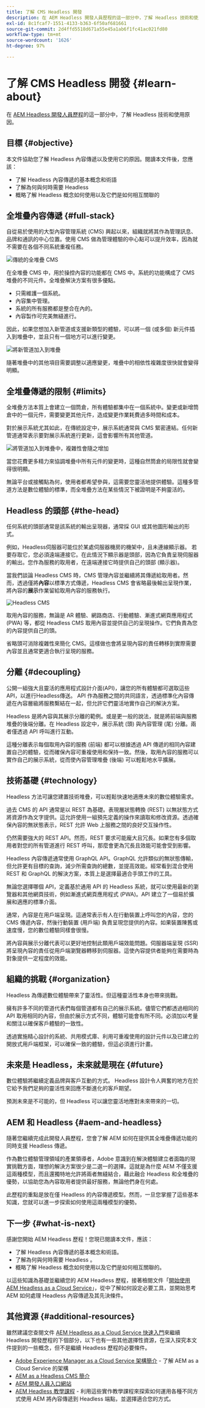 ```yaml
---
title: 了解 CMS Headless 開發
description: 在 AEM Headless 開發人員歷程的這一部分中，了解 Headless 技術和使用原因。
exl-id: 8c1fcaf7-1551-4133-b363-6f50af681661
source-git-commit: 2d4ffd5518d671a55e45a1ab6f1fc41ac021fd80
workflow-type: tm+mt
source-wordcount: '1626'
ht-degree: 97%

---
```


# 了解 CMS Headless 開發 {#learn-about}

在 [AEM Headless 開發人員歷程](overview.md)的這一部分中，了解 Headless 技術和使用原因。

## 目標 {#objective}

本文件協助您了解 Headless 內容傳遞以及使用它的原因。閱讀本文件後，您應該：

* 了解 Headless 內容傳遞的基本概念和術語
* 了解為何與何時需要 Headless 
* 概略了解 Headless 概念如何使用以及它們是如何相互關聯的

## 全堆疊內容傳遞 {#full-stack}

自從易於使用的大型內容管理系統 (CMS) 興起以來，組織就將其作為管理訊息、品牌和通訊的中心位置。使用 CMS 做為管理體驗的中心點可以提升效率，因為就不需要在各個不同系統重複任務。

![傳統的全堆疊 CMS](assets/full-stack.png)

在全堆疊 CMS 中，用於操控內容的功能都在 CMS 中。系統的功能構成了 CMS 堆疊的不同元件。全堆疊解決方案有很多優點。

* 只需維護一個系統。
* 內容集中管理。
* 系統的所有服務都是整合在內的。
* 內容製作可完美無縫進行。

因此，如果您想加入新管道或支援新類型的體驗，可以將一個 (或多個) 新元件插入到堆疊中，並且只有一個地方可以進行變更。

![將新管道加入到堆疊](assets/adding-channel.png)

隨著堆疊中的其他項目需要調整以適應變更，堆疊中的相依性複雜度很快就會變得明顯。

## 全堆疊傳遞的限制 {#limits}

全堆疊方法本質上會建立一個筒倉，所有體驗都集中在一個系統中。變更或新增筒倉中的一個元件，需要變更其他元件，造成變更作業耗費過多時間和成本。

對於展示系統尤其如此，在傳統設定中，展示系統通常與 CMS 緊密連結。任何新管道通常表示要對展示系統進行更新，這會影響所有其他管道。

![將管道加入到堆疊中，複雜性會隨之增加](assets/presentation-complexity.png)

當您花費更多精力來協調堆疊中所有元件的變更時，這種自然筒倉的局限性就會變得很明顯。

無論平台或接觸點為何，使用者都希望參與，這需要您靈活地提供體驗。這種多管道方法是數位體驗的標準，而全堆疊方法在某些情況下被證明是不夠靈活的。

## Headless 的頭部 {#the-head}

任何系統的頭部通常是該系統的輸出呈現器，通常採 GUI 或其他圖形輸出的形式。

例如，Headless伺服器可能位於某處伺服器機房的機架中，且未連線顯示器。 若要存取它，您必須遠端連接它。在此情況下顯示器是頭部，因為它負責呈現伺服器的輸出。您作為服務的取用者，在遠端連接它時提供自己的頭部 (顯示器)。

當我們談論 Headless CMS 時，CMS 管理內容並繼續將其傳遞給取用者。然而，透過僅將&#x200B;**內容**&#x200B;以標準方式傳遞，Headless CMS 會省略最後輸出呈現作業，將內容的&#x200B;**展示**&#x200B;作業留給取用內容的服務執行。

![ Headless CMS](assets/headless-cms.png)

取用內容的服務，無論是 AR 體驗、網路商店、行動體驗、漸進式網頁應用程式 (PWA) 等，都從 Headless CMS 取用內容並提供自己的呈現操作。它們負責為您的內容提供自己的頭。

省略頭可消除複雜性來簡化 CMS。這樣做也會將呈現內容的責任轉移到實際需要內容並且通常更適合執行呈現的服務。

## 分離 {#decoupling}

公開一組強大且靈活的應用程式設計介面(API)，讓您的所有體驗都可選取這些API，以進行Headless傳送。 API 作為服務之間的共同語言，透過標準化內容傳遞在內容層級將服務繫結在一起，但允許它們靈活地實作自己的解決方案。

Headless 是將內容與其展示分離的範例。或是更一般的說法，就是將前端與服務堆疊的後端分離。在 Headless 設定中，展示系統 (頭) 與內容管理 (尾) 分離。兩者僅透過 API 呼叫進行互動。

這種分離表示每個取用內容的服務 (前端) 都可以根據透過 API 傳遞的相同內容建置自己的體驗，從而確保內容可重複使用和保持一致。然後，取用內容的服務可以實作自己的展示系統，從而使內容管理堆疊 (後端) 可以輕鬆地水平擴展。

## 技術基礎 {#technology}

Headless 方法可讓您建置技術堆疊，可以輕鬆快速地適應未來的數位體驗需求。

過去 CMS 的 API 通常是以 REST 為基礎。表現層狀態轉換 (REST) 以無狀態方式將資源作為文字提供。這允許使用一組預先定義的操作來讀取和修改資源。透過確保內容的無狀態表示，REST 允許 Web 上服務之間的良好交互操作性。

仍然需要強大的 REST API。然而，REST 要求可能龐大且冗長。如果您有多個取用者對您的所有管道進行 REST 呼叫，那麼會更為冗長且效能可能會受到影響。

Headless 內容傳遞通常使用 GraphQL API。GraphQL 允許類似的無狀態傳輸，但允許更有目標的查詢，減少所需查詢的總數，並提高效能。經常看到混合使用 REST 和 GraphQL 的解決方案，本質上是選擇最適合手頭工作的工具。

無論您選擇哪個 API，定義基於通用 API 的 Headless 系統，就可以使用最新的瀏覽器和其他網頁技術，例如漸進式網頁應用程式 (PWA)。API 建立了一個易於擴展和適應的標準介面。

通常，內容是在用戶端呈現。這通常表示有人在行動裝置上呼叫您的內容，您的 CMS 傳遞內容，然後行動裝置 (用戶端) 負責呈現您提供的內容。如果裝置陳舊或速度慢，您的數位體驗同樣會很慢。

將內容與展示分離代表可以更好地控制此類用戶端效能問題。伺服器端呈現 (SSR) 將呈現內容的責任從用戶端瀏覽器轉移到伺服器。這使內容提供者能夠在需要時為對象提供一定程度的效能。

## 組織的挑戰 {#organization}

Headless 為傳遞數位體驗帶來了靈活性。但這種靈活性本身也帶來挑戰。

擁有許多不同的管道代表們每個管道都有自己的展示系統。儘管它們都透過相同的 API 取用相同的內容，但由於展示方式不同，體驗可能會有所不同。必須加以考量和關注以確保客戶體驗的一致性。

透過實施精心設計的系統、共用模式庫、利用可重複使用的設計元件以及已建立的開放式用戶端框架，可以確保一致的體驗，但這必須進行計畫。

## 未來是 Headless，未來就是現在 {#future}

數位體驗將繼續定義品牌與客戶互動的方式。 Headless 設計令人興奮的地方在於它給予我們足夠的靈活性來回應不斷進化的客戶期望。

預測未來是不可能的，但 Headless 可以讓您靈活地應對未來帶來的一切。

## AEM 和 Headless {#aem-and-headless}

隨著您繼續完成此開發人員歷程，您會了解 AEM 如何在提供其全堆疊傳遞功能的同時支援 Headless 傳遞。

作為數位體驗管理領域的產業領導者，Adobe 意識到在解決體驗建立者面臨的現實挑戰方面，理想的解決方案很少是二選一的選擇。這就是為什麼 AEM 不僅支援這兩種模型，而且還獨特地允許將兩者無縫結合，藉此融合 Headless 和全堆疊的優勢，以協助您為內容取用者提供最好服務，無論他們身在何處。

此歷程的重點是放在僅 Headless 的內容傳遞模型。然而，一旦您掌握了這些基本知識，您就可以進一步探索如何使用這兩種模型的優勢。

## 下一步 {#what-is-next}

感謝您開始 AEM Headless 歷程！您現已閱讀本文件，應該：

* 了解 Headless 內容傳遞的基本概念和術語。
* 了解為何與何時需要 Headless 。
* 概略了解 Headless 概念如何使用以及它們是如何相互關聯的。

以這些知識為基礎並繼續您的 AEM Headless 歷程，接著檢閱文件「[開始使用 AEM Headless as a Cloud Service](getting-started.md)」，從中了解如何設定必要工具，並開始思考 AEM 如何處理 Headless 內容傳遞及其先決條件。

## 其他資源 {#additional-resources}

雖然建議您查閱文件 [AEM Headless as a Cloud Service 快速入門](getting-started.md)來繼續 Headless 開發歷程的下個部分，以下也有一些其他選擇性資源，在深入探究本文件提到的一些概念，但不是繼續 Headless 歷程的必要條件。

* [Adobe Experience Manager as a Cloud Service 架構簡介](/help/overview/architecture.md) - 了解 AEM as a Cloud Service 的架構
* [AEM as a Headless CMS 簡介](/help/headless/introduction.md)
* [AEM 開發人員入口網站](https://experienceleague.adobe.com/landing/experience-manager/headless/developer.html)
* [AEM Headless 教學課程](https://experienceleague.adobe.com/docs/experience-manager-learn/getting-started-with-aem-headless/overview.html) - 利用這些實作教學課程來探索如何運用各種不同方式使用 AEM 將內容傳遞到 Headless 端點，並選擇適合您的方式。
